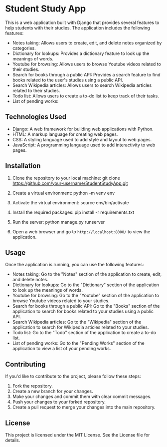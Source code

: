 # Student Study App

This is a web application built with Django that provides several features to help students with their studies. The application includes the following features:

- Notes taking: Allows users to create, edit, and delete notes organized by categories.
- Dictionary for lookups: Provides a dictionary feature to look up the meanings of words.
- Youtube for browsing: Allows users to browse Youtube videos related to their studies.
- Search for books through a public API: Provides a search feature to find books related to the user's studies using a public API.
- Search Wikipedia articles: Allows users to search Wikipedia articles related to their studies.
- Todo list: Allows users to create a to-do list to keep track of their tasks.
- List of pending works:

## Technologies Used

- Django: A web framework for building web applications with Python.
- HTML: A markup language for creating web pages.
- CSS: A styling language used to add style and layout to web pages.
- JavaScript: A programming language used to add interactivity to web pages.

## Installation

1. Clone the repository to your local machine:
git clone https://github.com/your-username/StudentStudyApp.git


2. Create a virtual environment:
python -m venv env

3. Activate the virtual environment:
source env/bin/activate

4. Install the required packages:
pip install -r requirements.txt

5. Run the server:
python manage.py runserver


6. Open a web browser and go to `http://localhost:8000/` to view the application.

## Usage

Once the application is running, you can use the following features:

- Notes taking: Go to the "Notes" section of the application to create, edit, and delete notes.
- Dictionary for lookups: Go to the "Dictionary" section of the application to look up the meanings of words.
- Youtube for browsing: Go to the "Youtube" section of the application to browse Youtube videos related to your studies.
- Search for books through a public API: Go to the "Books" section of the application to search for books related to your studies using a public API.
- Search Wikipedia articles: Go to the "Wikipedia" section of the application to search for Wikipedia articles related to your studies.
- Todo list: Go to the "Todo" section of the application to create a to-do list.
- List of pending works: Go to the "Pending Works" section of the application to view a list of your pending works.

## Contributing

If you'd like to contribute to the project, please follow these steps:

1. Fork the repository.
2. Create a new branch for your changes.
3. Make your changes and commit them with clear commit messages.
4. Push your changes to your forked repository.
5. Create a pull request to merge your changes into the main repository.

## License

This project is licensed under the MIT License. See the License file for details.
